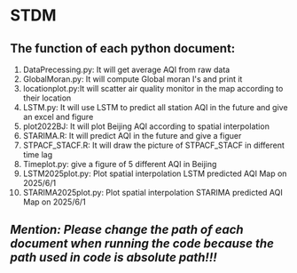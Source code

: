 # STDM
## The function of each python document:
1. DataPrecessing.py: It will get average AQI from raw data
2. GlobalMoran.py: It will compute Global moran I's and print it 
3. locationplot.py:It will scatter air quality monitor in the map according to their location
4. LSTM.py: It will use LSTM to predict all station AQI in the future and give an excel and figure
5. plot2022BJ: It will plot Beijing AQI according to spatial interpolation
6. STARIMA.R: It will predict AQI in the future and give a figuer
7. STPACF_STACF.R: It will draw the picture of STPACF_STACF in different time lag
8. Timeplot.py: give a figure of 5 different AQI in Beijing
9. LSTM2025plot.py: Plot spatial interpolation LSTM predicted AQI Map on 2025/6/1
10. STARIMA2025plot.py: Plot spatial interpolation STARIMA predicted AQI Map on 2025/6/1

## _**Mention: Please change the path of each document when running the code because the path used in code is absolute path!!!**_